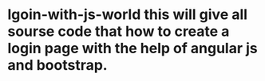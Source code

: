 # lgoin-with-js-world this will give all sourse code that how to create a login page with the help of angular js and bootstrap.
